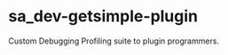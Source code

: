 sa_dev-getsimple-plugin
=======================

Custom Debugging Profiling suite to plugin programmers.
